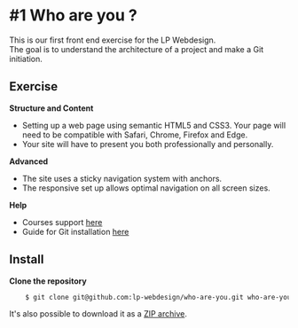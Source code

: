 # #1 Who are you ?
This is our  first front end exercise for the LP Webdesign.  
The goal is to understand the architecture of a project and make a Git initiation.


## Exercise

**Structure and Content**

* Setting up a web page using semantic HTML5 and CSS3. Your page will need to be compatible with Safari, Chrome, Firefox and Edge.
* Your site will have to present you both professionally and personally.

**Advanced**

* The site uses a sticky navigation system with anchors.
* The responsive set up allows optimal navigation on all screen sizes.

**Help**

* Courses support [here](https://cutt.ly/lp-webdesign-frontend-1
)
* Guide for Git installation [here](https://www.atlassian.com/git/tutorials/install-git)


## Install

**Clone the repository**
```bash
    $ git clone git@github.com:lp-webdesign/who-are-you.git who-are-you 
```
It's also possible to download it as a [ZIP archive](https://github.com/lp-webdesign/who-are-you/archive/master.zip).
    
